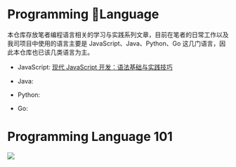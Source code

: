 
# Programming Language

本仓库存放笔者编程语言相关的学习与实践系列文章，目前在笔者的日常工作以及我司项目中使用的语言主要是 JavaScript、Java、Python、Go 这几门语言，因此本仓库也已该几类语言为主。

- JavaScript: [现代 JavaScript 开发：语法基础与实践技巧](https://parg.co/bWW)

- Java: 

- Python: 

- Go: 

# Programming Language 101

![](https://coding.net/u/hoteam/p/Cache/git/raw/master/2016/11/2/xasadscdsavasdvasx.png)
